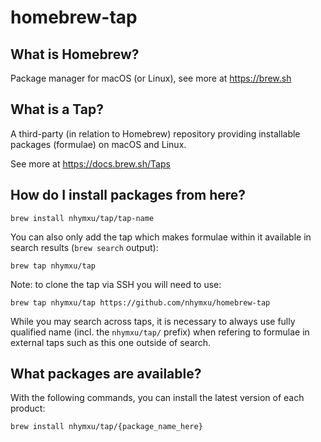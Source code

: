 # homebrew-tap

## What is Homebrew?

Package manager for macOS (or Linux), see more at https://brew.sh

## What is a Tap?

A third-party (in relation to Homebrew) repository providing installable
packages (formulae) on macOS and Linux.

See more at https://docs.brew.sh/Taps

## How do I install packages from here?

```shell
brew install nhymxu/tap/tap-name
```

You can also only add the tap which makes formulae within it
available in search results (`brew search` output):

```shell
brew tap nhymxu/tap
```

Note: to clone the tap via SSH you will need to use:

```shell
brew tap nhymxu/tap https://github.com/nhymxu/homebrew-tap
```

While you may search across taps, it is necessary to always use
fully qualified name (incl. the `nhymxu/tap/` prefix)
when refering to formulae in external taps such as this one
outside of search.

## What packages are available?

With the following commands, you can install the latest version of each product:

```sh
brew install nhymxu/tap/{package_name_here}
```
